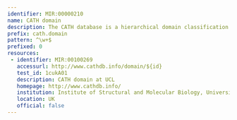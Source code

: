 ```yaml
---
identifier: MIR:00000210
name: CATH domain
description: The CATH database is a hierarchical domain classification of protein structures in the Protein Data Bank. Protein structures are classified using a combination of automated and manual procedures. There are four major levels in this hierarchy; Class (secondary structure classification, e.g. mostly alpha), Architecture (classification based on overall shape), Topology (fold family) and Homologous superfamily (protein domains which are thought to share a common ancestor). This colelction is concerned with CATH domains.
prefix: cath.domain
pattern: ^\w+$
prefixed: 0
resources:
 - identifier: MIR:00100269
   accessurl: http://www.cathdb.info/domain/${id}
   test_id: 1cukA01
   description: CATH domain at UCL
   homepage: http://www.cathdb.info/
   institution: Institute of Structural and Molecular Biology, University College London
   location: UK
   official: false
---
```


